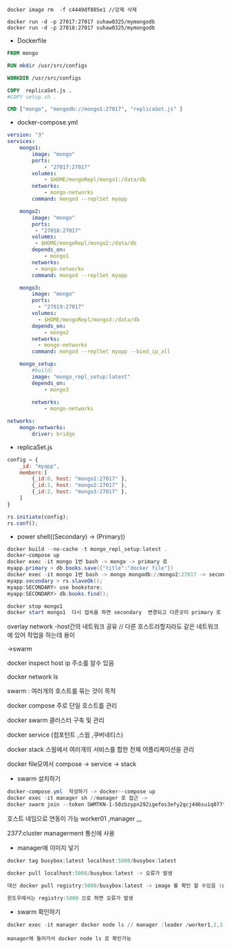 ```
docker image rm  -f c4449df885e1 //강제 삭제 

docker run -d -p 27017:27017 suhaw0325/mymongodb
docker run -d -p 27018:27017 suhaw0325/mymongodb
```

- Dockerfile 

```dockerfile
FROM mongo

RUN mkdir /usr/src/configs

WORKDIR /usr/src/configs

COPY  replicaSet.js . 
#COPY setup.sh .

CMD ["mongo", "mongodb://mongo1:27017", "replicaSet.js" ]
```

- docker-compose.yml 

```yaml
version: "3"
services: 
    mongo1:
        image: "mongo"
        ports: 
            - "27017:27017"
        volumes: 
            - $HOME/mongoRepl/mongo1:/data/db
        networks: 
            - mongo-networks
        command: mongod --replSet myapp

    mongo2:
        image: "mongo"
        ports: 
         - "27018:27017"
        volumes: 
         - $HOME/mongoRepl/mongo2:/data/db
        depends_on: 
            - mongo1
        networks: 
         - mongo-networks
        command: mongod --replSet myapp

    mongo3:
        image: "mongo"
        ports: 
          - "27019:27017"
        volumes: 
          - $HOME/mongoRepl/mongo3:/data/db
        depends_on: 
            - mongo2
        networks: 
          - mongo-networks
        command: mongod --replSet myapp --bind_ip_all

    mongo_setup:
        #build:  .  
        image: "mongo_repl_setup:latest"
        depends_on: 
            - mongo3
        
        networks: 
            - mongo-networks

networks: 
    mongo-networks:
        driver: bridge             
```

- replicaSet.js

```js
config = {
    _id: "myapp",
    members:[
        {_id:0, host: "mongo1:27017" },
        {_id:1, host: "mongo2:27017" },
        {_id:2, host: "mongo3:27017" },
    ]
}

rs.initiate(config);
rs.conf();
```

- power shell((Secondary) -> (Primary))

```powershell
docker build --no-cache -t mongo_repl_setup:latest .
docker-compose up
docker exec -it mongo 1번 bash -> mongo -> primary 로 
myapp.primary > db.books.save({"title":"docker file"})
docker exec -it mongo 1번 bash -> mongo mongodb://mongo2:27017 -> secondary 로 
myapp.secondary > rs.slaveOk();
myapp:SECONDARY> use bookstore;
myapp:SECONDARY> db.books.find();

docker stop mongo1 
docker start mongo1  다시 접속을 하면 secondary  변경되고 다른곳이 primary 로 승격
```



overlay network -host간의 네트워크 공유 // 다른 호스트라할지라도 같은 네트워크에 있어 작업을 하는데 용이

->swarm

docker inspect  host ip 주소를 알수 있음 

docker network ls

swarm : 여러개의 호스트를 묶는 것이 목적

docker compose 주로 단일 호스트를 관리 

docker swarm  클러스터 구축 및 관리 

docker service (컴포턴트 ,스웜 ,쿠버네티스)

docker stack  스웜에서 여러개의 서비스를 합한 전체 어플리케이션을 관리 

docker file모여서 compose -> service -> stack 

- swarm 설치하기

```powershell
docker-compose.yml  작성하기 -> docker--compose up 
docker exec -it manager sh //manager 로 접근 -> 
docker swarm join --token SWMTKN-1-50zbzypn292igefos3efy2qcj446su1q077tbcabx4y9ttxzaz-0rlcisrjqkp76t4z217ciwa8c 172.30.0.3:23

```

호스트 네임으로 연동이 가능 worker01 ,manager ,,,

2377:cluster managerment 통신에 사용 

- manager에 이미지 넣기 

```powershell
docker tag busybox:latest localhost:5000/busybox:latest 

docker pull localhost:5000/busybox:latest -> 오류가 발생

대신 docker pull registry:5000/busybox:latest -> image 를 확인 할 수있음 (docker images )

윈도우에서는 registry:5000 으로 하면 오류가 발생 
```

- swarm 확인하기 

```powershell
docker exec -it manager docker node ls // manager :leader /worker1,2,3 active 인것을 확인 
```

```
manager에 들어가서 docker node ls 로 확인가능 
```



